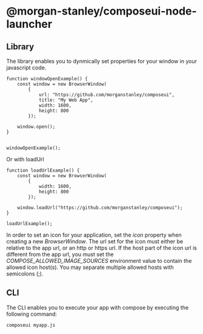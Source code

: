 <!-- Morgan Stanley makes this available to you under the Apache License, Version 2.0 (the "License"). You may obtain a copy of the License at http://www.apache.org/licenses/LICENSE-2.0. See the NOTICE file distributed with this work for additional information regarding copyright ownership. Unless required by applicable law or agreed to in writing, software distributed under the License is distributed on an "AS IS" BASIS, WITHOUT WARRANTIES OR CONDITIONS OF ANY KIND, either express or implied. See the License for the specific language governing permissions and limitations under the License. -->

# @morgan-stanley/composeui-node-launcher

## Library

The library enables you to dynmically set properties for your window in your javascript code.

```
function windowOpenExample() {
    const window = new BrowserWindow(
        {
            url: "https://github.com/morganstanley/composeui",
            title: "My Web App",
            width: 1600,
            height: 800
        });

    window.open();
}


windowOpenExample();
```

Or with loadUrl

```
function loadUrlExample() {
    const window = new BrowserWindow(
        {
            width: 1600,
            height: 800
        });

    window.loadUrl("https://github.com/morganstanley/composeui");
}

loadUrlExample();
```

In order to set an icon for your application, set the _icon_ property when creating a new _BrowserWindow_. The url set for the icon must either be relative to the app url, or an http or https url. If the host part of the icon url is different from the app url, you must set the _COMPOSE_ALLOWED_IMAGE_SOURCES_ environment value to contain the allowed icon host(s). You may separate multiple allowed hosts with semicolons (;).

## CLI

The CLI enables you to execute your app with compose by executing the following command:

```
composeui myapp.js
```
